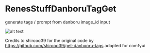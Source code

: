 # RenesStuffDanboruTagGet

generate tags / prompt from danboru image_id input

![alt text](https://raw.githubusercontent.com/crave33/RenesStuffDanboruTagGet/refs/heads/main/Screenshot_72.png)

Credits to shirooo39 for the original code by https://github.com/shirooo39/get-danbooru-tags adapted for comfyui
